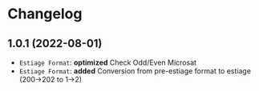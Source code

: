 # Changelog
## 1.0.1 (2022-08-01)
* `Estiage Format`: **optimized** Check Odd/Even Microsat
* `Estiage Format`: **added** Conversion from pre-estiage format to estiage (200->202 to 1->2)

